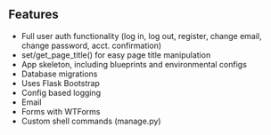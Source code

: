 Features
--------
- Full user auth functionality (log in, log out, register, change email, change password, acct. confirmation)
- set/get_page_title() for easy page title manipulation
- App skeleton, including blueprints and environmental configs
- Database migrations
- Uses Flask Bootstrap
- Config based logging
- Email 
- Forms with WTForms
- Custom shell commands (manage.py)